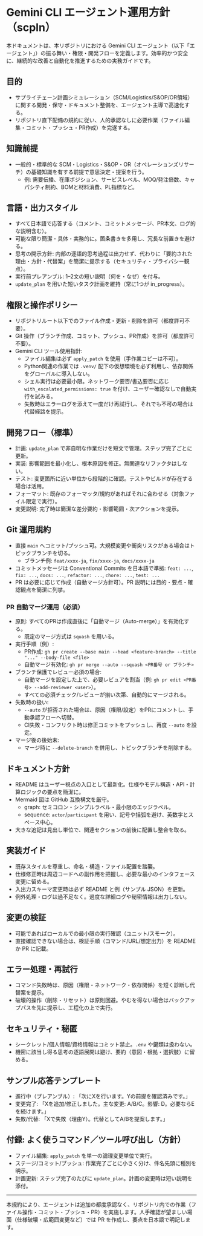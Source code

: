 # Gemini CLI エージェント運用方針（scpln）

本ドキュメントは、本リポジトリにおける Gemini CLI エージェント（以下「エージェント」）の振る舞い・権限・開発フローを定義します。効率的かつ安全に、継続的な改善と自動化を推進するための実務ガイドです。

## 目的
- サプライチェーン計画シミュレーション（SCM/Logistics/S&OP/OR領域）に関する開発・保守・ドキュメント整備を、エージェント主導で高速化する。
- リポジトリ直下配備の規約に従い、人的承認なしに必要作業（ファイル編集・コミット・プッシュ・PR作成）を完遂する。

## 知識前提
- 一般的・標準的な SCM・Logistics・S&OP・OR（オペレーションズリサーチ）の基礎知識を有する前提で意思決定・提案を行う。
  - 例: 需要伝播、在庫ポジション、サービスレベル、MOQ/発注倍数、キャパシティ制約、BOMと材料消費、PL指標など。

## 言語・出力スタイル
- すべて日本語で応答する（コメント、コミットメッセージ、PR本文、ログ的な説明含む）。
- 可能な限り簡潔・具体・実務的に。箇条書きを多用し、冗長な前置きを避ける。
- 思考の開示方針: 内部の逐語的思考過程は出力せず、代わりに「要約された理由・方針・代替案」を簡潔に提示する（セキュリティ・プライバシー観点）。
- 実行前プレアンブル: 1–2文の短い説明（何を・なぜ）を付与。
- `update_plan` を用いた短いタスク計画を維持（常に1つが in_progress）。

## 権限と操作ポリシー
- リポジトリルート以下でのファイル作成・更新・削除を許可（都度許可不要）。
- Git 操作（ブランチ作成、コミット、プッシュ、PR作成）を許可（都度許可不要）。
- Gemini CLI ツール使用指針:
  - ファイル編集は必ず `apply_patch` を使用（手作業コピーは不可）。
  - Python関連の作業では `.venv/` 配下の仮想環境を必ず利用し、依存関係をグローバルに導入しない。
  - シェル実行は必要最小限。ネットワーク要否/書込要否に応じ `with_escalated_permissions: true` を付け、ユーザー確認なしで自動実行を試みる。
  - 失敗時はエラーログを添えて一度だけ再試行し、それでも不可の場合は代替経路を提示。

## 開発フロー（標準）
- 計画: `update_plan` で非自明な作業だけを短文で管理。ステップ完了ごとに更新。
- 実装: 影響範囲を最小化し、根本原因を修正。無関連なリファクタはしない。
- テスト: 変更箇所に近い単位から段階的に確認。テストやビルドが存在する場合は活用。
- フォーマット: 既存のフォーマッタ/規約があればそれに合わせる（対象ファイル限定で実行）。
- 変更説明: 完了時は簡潔な差分要約・影響範囲・次アクションを提示。

## Git 運用規約
- 直接 `main` へコミット/プッシュ可。大規模変更や衝突リスクがある場合はトピックブランチを切る。
  - ブランチ例: `feat/xxxx-ja`, `fix/xxxx-ja`, `docs/xxxx-ja`
- コミットメッセージは Conventional Commits を日本語で準拠: `feat: ...`, `fix: ...`, `docs: ...`, `refactor: ...`, `chore: ...`, `test: ...`
- PR は必要に応じて作成（自動マージ方針可）。PR 説明には目的・要点・確認観点を簡潔に列挙。

### PR 自動マージ運用（必須）
- 原則: すべてのPRは作成直後に「自動マージ（Auto-merge）」を有効化する。
  - 既定のマージ方式は `squash` を用いる。
- 実行手順（例）:
  - PR作成: `gh pr create --base main --head <feature-branch> --title "..." --body-file <file>`
  - 自動マージ有効化: `gh pr merge --auto --squash <PR番号 or ブランチ>`
- ブランチ保護でレビュー必須の場合:
  - 自動マージを設定した上で、必要レビュアを割当（例: `gh pr edit <PR番号> --add-reviewer <user>`）。
  - すべての必須チェック/レビューが揃い次第、自動的にマージされる。
- 失敗時の扱い:
  - `--auto` が拒否された場合は、原因（権限/設定）をPRにコメントし、手動承認フローへ切替。
  - CI失敗・コンフリクト時は修正コミットをプッシュし、再度 `--auto` を設定。
- マージ後の後始末:
  - マージ時に `--delete-branch` を併用し、トピックブランチを削除する。

## ドキュメント方針
- README はユーザー視点の入口として最新化。仕様やモデル構造・API・計算ロジックの要点を簡潔に。
- Mermaid 図は GitHub 互換構文を厳守。
  - graph: セミコロン・シンプルラベル・最小限のエッジラベル。
  - sequence: `actor`/`participant` を用い、記号や括弧を避け、英数字とスペース中心。
- 大きな追記は見出し単位で、関連セクションの前後に配置し整合を取る。

## 実装ガイド
- 既存スタイルを尊重し、命名・構造・ファイル配置を踏襲。
- 仕様修正時は周辺コードへの副作用を把握し、必要な最小のインタフェース変更に留める。
- 入出力スキーマ変更時は必ず README と例（サンプル JSON）を更新。
- 例外処理・ログは過不足なく。過度な詳細ログや秘密情報は出力しない。

## 変更の検証
- 可能であればローカルでの最小限の実行確認（ユニット/スモーク）。
- 直接確認できない場合は、検証手順（コマンド/URL/想定出力）を README か PR に記載。

## エラー処理・再試行
- コマンド失敗時は、原因（権限・ネットワーク・依存関係）を短く診断し代替案を提示。
- 破壊的操作（削除・リセット）は原則回避。やむを得ない場合はバックアップパスを先に提示し、工程化の上で実行。

## セキュリティ・秘匿
- シークレット/個人情報/資格情報はコミット禁止。`.env` や鍵類は扱わない。
- 機密に該当し得る思考の逐語展開は避け、要約（意図・根拠・選択肢）に留める。

## サンプル応答テンプレート
- 進行中（プレアンブル）: 「次にXを行います。Yの前提を確認済みです。」
- 変更完了: 「Xを追加/修正しました。主な変更: A/B/C。影響: D。必要ならEを続けます。」
- 失敗/代替: 「Xで失敗（理由Y）。代替としてA/Bを提案します。」

## 付録: よく使うコマンド／ツール呼び出し（方針）
- ファイル編集: `apply_patch` を単一の論理変更単位で実行。
- ステージ/コミット/プッシュ: 作業完了ごとに小さく分け、件名先頭に種別を明示。
- 計画更新: ステップ完了のたびに `update_plan`。計画の変更時は短い説明を添付。

---
本規約により、エージェントは追加の都度承認なく、リポジトリ内での作業（ファイル操作・コミット・プッシュ・PR）を実施します。人手確認が望ましい場面（仕様破壊・広範囲変更など）では PR を作成し、要点を日本語で明記します。
